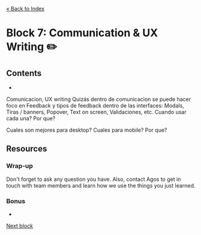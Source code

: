 [« Back to Index](../../README.md)

# Block 7: Communication & UX Writing :pencil2:

## Contents

- 
Comunicacion, UX writing
Quizás dentro de comunicacion se puede hacer foco en Feedback y tipos de feedback dentro de las interfaces: Modals, Tiras / banners, Popover, Text on screen, Validaciones, etc.
Cuando usar cada una? Por que?

Cuales son mejores para desktop? Cuales para mobile? Por que?

## Resources




### Wrap-up

Don't forget to ask any question you have. Also, contact Agos to get in touch with team members and learn how we use the things you just learned.

### Bonus
-

[Next block](../block-8/components-interaction.md)
